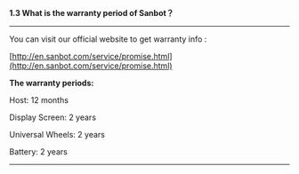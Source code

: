 **1.3 What is the warranty period of Sanbot？**

---

You can visit our official website to get warranty info :

[http://en.sanbot.com/service/promise.html](http://en.sanbot.com/service/promise.html)

**The warranty periods:**

Host: 12 months

Display Screen: 2 years

Universal Wheels: 2 years

Battery: 2 years



----



